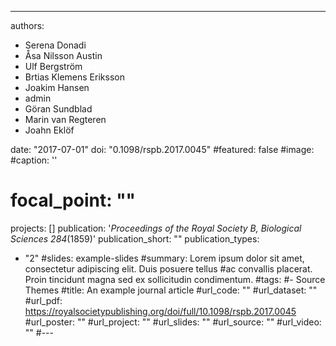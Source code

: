 ---

authors:
- Serena Donadi 
- Åsa Nilsson Austin
- Ulf Bergström
- Brtias Klemens Eriksson
- Joakim Hansen
- admin
- Göran Sundblad
- Marin van Regteren
- Joahn Eklöf


date: "2017-07-01"
doi: "0.1098/rspb.2017.0045"
#featured: false
#image:
  #caption: ''
 # focal_point: ""
projects: []
publication: '*Proceedings of the Royal Society B, Biological Sciences 284*(1859)'
publication_short: ""
publication_types:
- "2"
#slides: example-slides
#summary: Lorem ipsum dolor sit amet, consectetur adipiscing elit. Duis posuere tellus
  #ac convallis placerat. Proin tincidunt magna sed ex sollicitudin condimentum.
#tags:
#- Source Themes
#title: An example journal article
#url_code: ""
#url_dataset: ""
#url_pdf: https://royalsocietypublishing.org/doi/full/10.1098/rspb.2017.0045
#url_poster: ""
#url_project: ""
#url_slides: ""
#url_source: ""
#url_video: ""
#---

